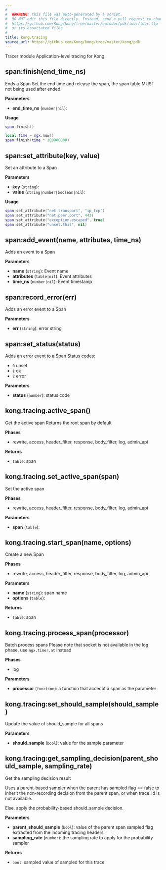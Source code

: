 ```yaml
---
#
#  WARNING: this file was auto-generated by a script.
#  DO NOT edit this file directly. Instead, send a pull request to change
#  https://github.com/Kong/kong/tree/master/autodoc/pdk/ldoc/ldoc.ltp
#  or its associated files
#
title: kong.tracing
source_url: https://github.com/Kong/kong/tree/master/kong/pdk
---
```


Tracer module  Application-level tracing for Kong.




## span:finish(end_time_ns)

Ends a Span
 Set the end time and release the span,
 the span table MUST not being used after ended.

**Parameters**

* **end_time_ns** (`number|nil`):

**Usage**

``` lua
span:finish()

local time = ngx.now()
span:finish(time * 100000000)
```



## span:set_attribute(key, value)

Set an attribute to a Span

**Parameters**

* **key** (`string`):
* **value** (`string|number|boolean|nil`):

**Usage**

``` lua
span:set_attribute("net.transport", "ip_tcp")
span:set_attribute("net.peer.port", 443)
span:set_attribute("exception.escaped", true)
span:set_attribute("unset.this", nil)
```



## span:add_event(name, attributes, time_ns)

Adds an event to a Span

**Parameters**

* **name** (`string`):  Event name
* **attributes** (`table|nil`):  Event attributes
* **time_ns** (`number|nil`):  Event timestamp



## span:record_error(err)

Adds an error event to a Span

**Parameters**

* **err** (`string`):  error string



## span:set_status(status)

Adds an error event to a Span
 Status codes:
 - `0` unset
 - `1` ok
 - `2` error

**Parameters**

* **status** (`number`):  status code



## kong.tracing.active_span()

Get the active span
 Returns the root span by default

**Phases**

* rewrite, access, header_filter, response, body_filter, log, admin_api

**Returns**

* `table`:  span




## kong.tracing.set_active_span(span)

Set the active span

**Phases**

* rewrite, access, header_filter, response, body_filter, log, admin_api

**Parameters**

* **span** (`table`):



## kong.tracing.start_span(name, options)

Create a new Span

**Phases**

* rewrite, access, header_filter, response, body_filter, log, admin_api

**Parameters**

* **name** (`string`):  span name
* **options** (`table`):

**Returns**

* `table`:  span




## kong.tracing.process_span(processor)

Batch process spans
 Please note that socket is not available in the log phase, use `ngx.timer.at` instead

**Phases**

* log

**Parameters**

* **processor** (`function`):  a function that accecpt a span as the parameter



## kong.tracing:set_should_sample(should_sample)

Update the value of should_sample for all spans

**Parameters**

* **should_sample** (`bool`):  value for the sample parameter



## kong.tracing:get_sampling_decision(parent_should_sample, sampling_rate)

Get the sampling decision result

 Uses a parent-based sampler when the parent has sampled flag == false
 to inherit the non-recording decision from the parent span, or when
 trace_id is not available.

 Else, apply the probability-based should_sample decision.


**Parameters**

* **parent_should_sample** (`bool`):  value of the parent span sampled flag
 extracted from the incoming tracing headers
* **sampling_rate** (`number`):  the sampling rate to apply for the
 probability sampler

**Returns**

* `bool`:  sampled value of sampled for this trace



